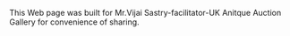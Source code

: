 This Web page was built for Mr.Vijai Sastry-facilitator-UK Anitque Auction Gallery for convenience of sharing.
